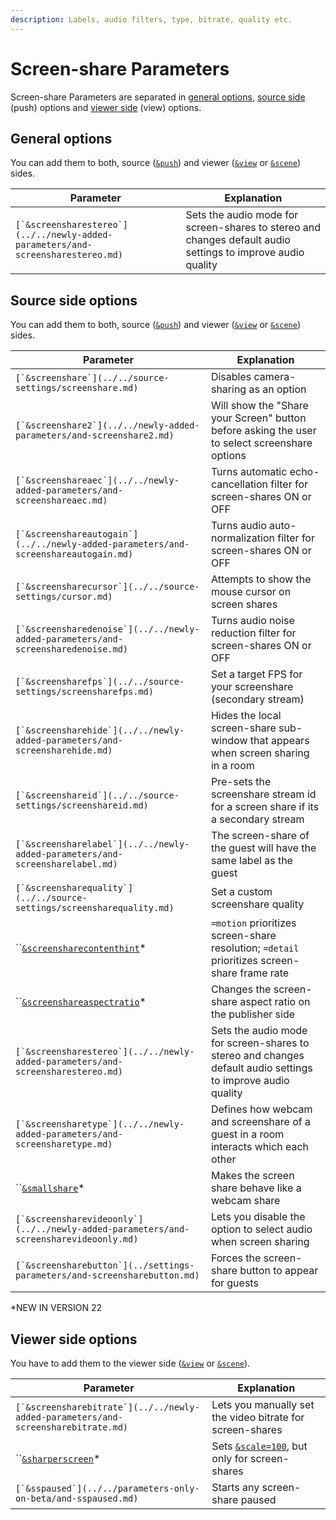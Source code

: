 ```yaml
---
description: Labels, audio filters, type, bitrate, quality etc.
---
```


# Screen-share Parameters

Screen-share Parameters are separated in [general options](./#general-options), [source side](./#source-side-options) (push) options and [viewer side](./#viewer-side-options) (view) options.

## General options

You can add them to both, source ([`&push`](../../source-settings/push.md)) and viewer ([`&view`](../view-parameters/view.md) or [`&scene`](../view-parameters/scene.md)) sides.

| Parameter                                                                         | Explanation                                                                                                 |
| --------------------------------------------------------------------------------- | ----------------------------------------------------------------------------------------------------------- |
| ``[`&screensharestereo`](../../newly-added-parameters/and-screensharestereo.md)`` | Sets the audio mode for screen-shares to stereo and changes default audio settings to improve audio quality |

## Source side options

You can add them to both, source ([`&push`](../../source-settings/push.md)) and viewer ([`&view`](../view-parameters/view.md) or [`&scene`](../view-parameters/scene.md)) sides.

| Parameter                                                                               | Explanation                                                                                                 |
| --------------------------------------------------------------------------------------- | ----------------------------------------------------------------------------------------------------------- |
| ``[`&screenshare`](../../source-settings/screenshare.md)``                              | Disables camera-sharing as an option                                                                        |
| ``[`&screenshare2`](../../newly-added-parameters/and-screenshare2.md)``                 | Will show the "Share your Screen" button before asking the user to select screenshare options               |
| ``[`&screenshareaec`](../../newly-added-parameters/and-screenshareaec.md)``             | Turns automatic echo-cancellation filter for screen-shares ON or OFF                                        |
| ``[`&screenshareautogain`](../../newly-added-parameters/and-screenshareautogain.md)``   | Turns audio auto-normalization filter for screen-shares ON or OFF                                           |
| ``[`&screensharecursor`](../../source-settings/cursor.md)``                             | Attempts to show the mouse cursor on screen shares                                                          |
| ``[`&screensharedenoise`](../../newly-added-parameters/and-screensharedenoise.md)``     | Turns audio noise reduction filter for screen-shares ON or OFF                                              |
| ``[`&screensharefps`](../../source-settings/screensharefps.md)``                        | Set a target FPS for your screenshare (secondary stream)                                                    |
| ``[`&screensharehide`](../../newly-added-parameters/and-screensharehide.md)``           | Hides the local screen-share sub-window that appears when screen sharing in a room                          |
| ``[`&screenshareid`](../../source-settings/screenshareid.md)``                          | Pre-sets the screenshare stream id for a screen share if its a secondary stream                             |
| ``[`&screensharelabel`](../../newly-added-parameters/and-screensharelabel.md)``         | The screen-share of the guest will have the same label as the guest                                         |
| ``[`&screensharequality`](../../source-settings/screensharequality.md)``                | Set a custom screenshare quality                                                                            |
| ``[`&screensharecontenthint`](and-screensharecontenthint.md)\*                          | `=motion` prioritizes screen-share resolution; `=detail` prioritizes screen-share frame rate                |
| ``[`&screenshareaspectratio`](and-screenshareaspectratio.md)\*                          | Changes the screen-share aspect ratio on the publisher side                                                 |
| ``[`&screensharestereo`](../../newly-added-parameters/and-screensharestereo.md)``       | Sets the audio mode for screen-shares to stereo and changes default audio settings to improve audio quality |
| ``[`&screensharetype`](../../newly-added-parameters/and-screensharetype.md)``           | Defines how webcam and screenshare of a guest in a room interacts which each other                          |
| ``[`&smallshare`](and-smallshare.md)\*                                                  | Makes the screen share behave like a webcam share                                                           |
| ``[`&screensharevideoonly`](../../newly-added-parameters/and-screensharevideoonly.md)`` | Lets you disable the option to select audio when screen sharing                                             |
| ``[`&screensharebutton`](../settings-parameters/and-screensharebutton.md)``             | Forces the screen-share button to appear for guests                                                         |

\*NEW IN VERSION 22

## **Viewer side options**

You have to add them to the viewer side ([`&view`](../view-parameters/view.md) or [`&scene`](../view-parameters/scene.md)).

| Parameter                                                                           | Explanation                                                                  |
| ----------------------------------------------------------------------------------- | ---------------------------------------------------------------------------- |
| ``[`&screensharebitrate`](../../newly-added-parameters/and-screensharebitrate.md)`` | Lets you manually set the video bitrate for screen-shares                    |
| ``[`&sharperscreen`](and-sharperscreen.md)\*                                        | Sets [`&scale=100`](../view-parameters/scale.md), but only for screen-shares |
| ``[`&sspaused`](../../parameters-only-on-beta/and-sspaused.md)``                    | Starts any screen-share paused                                               |
